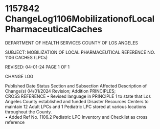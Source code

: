# 1157842 ChangeLog1106MobilizationofLocalPharmaceuticalCaches

DEPARTMENT OF HEALTH SERVICES 
COUNTY OF LOS ANGELES 
  
SUBJECT: MOBILIZATION OF LOCAL PHARMACEUTICAL REFERENCE NO. 1106 
  CACHES (LPCs) 
 
 
 
REVISED: 04-01-24 PAGE 1 OF 1  
 
CHANGE LOG 
 
Published 
Date 
Status Section and 
Subsection Affected 
Description of Change(s) 
04/01/2024 Revision; 
Addition 
PRINCIPLES;  
CROSS REFERENCE 
• Revised language in PRINCIPLE 1 
to state that Los Angeles County 
established and funded Disaster 
Resources Centers to maintain 12 
Adult LPCs and 1 Pediatric LPC 
stored at various locations 
throughout the County.  
• Added Ref No. 1106.2 Pediatric 
LPC Inventory and Checklist as 
cross reference

